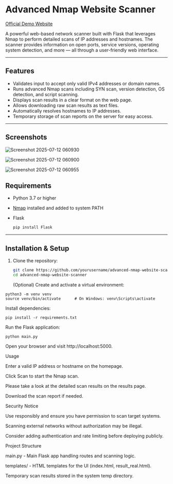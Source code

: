 # Advanced Nmap Website Scanner
[Official Demo Website](https://c01378ea-e2ef-49fc-a5ea-189adcdf11a0-00-21gdtq58c01lg.riker.replit.dev/) 

A powerful web-based network scanner built with Flask that leverages Nmap to perform detailed scans of IP addresses and hostnames. The scanner provides information on open ports, service versions, operating system detection, and more — all through a user-friendly web interface.

---

## Features

- Validates input to accept only valid IPv4 addresses or domain names.
- Runs advanced Nmap scans including SYN scan, version detection, OS detection, and script scanning.
- Displays scan results in a clear format on the web page.
- Allows downloading raw scan results as text files.
- Automatically resolves hostnames to IP addresses.
- Temporary storage of scan reports on the server for easy access.

---
## Screenshots

![Screenshot 2025-07-12 060930](https://github.com/user-attachments/assets/04acfe30-fc8f-4cfb-8611-622fbc6e50aa)

![Screenshot 2025-07-12 060900](https://github.com/user-attachments/assets/d1d959d4-bfe0-4b10-a3a4-cd98e9f157cf)

![Screenshot 2025-07-12 060955](https://github.com/user-attachments/assets/a70c7116-0f17-4d15-a9ad-3269b3022db1)

## Requirements

- Python 3.7 or higher
- [Nmap](https://nmap.org/download.html) installed and added to system PATH
- Flask
  
  ```bash
  pip install Flask
  ```

---

## Installation & Setup

1. Clone the repository:
   ```bash
   git clone https://github.com/yourusername/advanced-nmap-website-scanner.git
   cd advanced-nmap-website-scanner
   ```
   
    (Optional) Create and activate a virtual environment:
```
python3 -m venv venv
source venv/bin/activate      # On Windows: venv\Scripts\activate
```
Install dependencies:
```
pip install -r requirements.txt
```
Run the Flask application:
```
python main.py
```

Open your browser and visit http://localhost:5000.

Usage

  Enter a valid IP address or hostname on the homepage.

  Click Scan to start the Nmap scan.

  Please take a look at the detailed scan results on the results page.

  Download the scan report if needed.

Security Notice

  Use responsibly and ensure you have permission to scan target systems.

  Scanning external networks without authorization may be illegal.

  Consider adding authentication and rate limiting before deploying publicly.

Project Structure

  main.py - Main Flask app handling routes and scanning logic.

  templates/ - HTML templates for the UI (index.html, result_real.html).

  Temporary scan results stored in the system temp directory.

